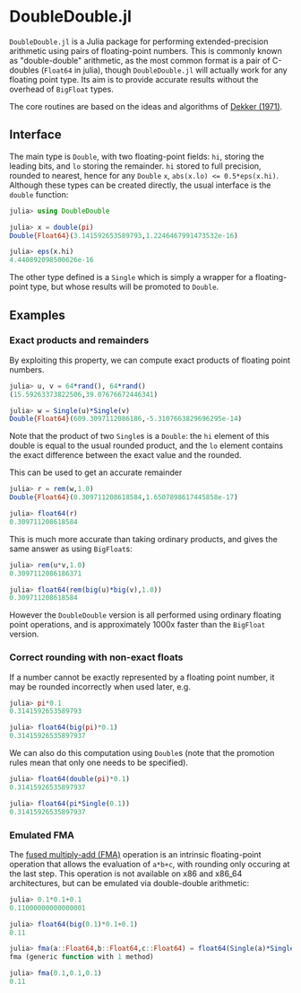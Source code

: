 DoubleDouble.jl
===========

`DoubleDouble.jl` is a Julia package for performing extended-precision arithmetic using pairs of floating-point numbers. This is commonly known as "double-double" arithmetic, as the most common format is a pair of C-doubles (`Float64` in julia), though `DoubleDouble.jl` will actually work for any floating point type. Its aim is to provide accurate results without the overhead of `BigFloat` types.

The core routines are based on the ideas and algorithms of [Dekker (1971)][dekker1971]. 

Interface
------------
The main type is `Double`, with two floating-point fields: `hi`, storing the leading bits, and `lo` storing the remainder. `hi` stored to full precision, rounded to nearest, hence for any `Double` `x`, `abs(x.lo) <= 0.5*eps(x.hi)`. Although these types can be created directly, the usual interface is the `double` function:

```julia
julia> using DoubleDouble

julia> x = double(pi)
Double{Float64}(3.141592653589793,1.2246467991473532e-16)

julia> eps(x.hi)
4.440892098500626e-16
```

The other type defined is a `Single` which is simply a wrapper for a
floating-point type, but whose results will be promoted to `Double`.

Examples 
---------
### Exact products and remainders

By exploiting this property, we can compute exact products of floating point numbers.

```julia
julia> u, v = 64*rand(), 64*rand()
(15.59263373822506,39.07676672446341)

julia> w = Single(u)*Single(v)
Double{Float64}(609.3097112086186,-5.3107663829696295e-14)
```
Note that the product of two `Single`s is a `Double`: the `hi` element of this
double is equal to the usual rounded product, and the `lo` element contains the exact
difference between the exact value and the rounded.

This can be used to get an accurate remainder 
```julia
julia> r = rem(w,1.0)
Double{Float64}(0.309711208618584,1.6507898617445858e-17)

julia> float64(r)
0.309711208618584
```

This is much more accurate than taking ordinary products, and gives the same answer as using `BigFloat`s:
```julia
julia> rem(u*v,1.0)
0.3097112086186371

julia> float64(rem(big(u)*big(v),1.0))
0.309711208618584
```
However the `DoubleDouble` version is all performed using ordinary floating point operations, and is approximately 1000x faster than the `BigFloat` version.

### Correct rounding with non-exact floats

If a number cannot be exactly represented by a floating point number, it may be rounded incorrectly when used later, e.g.
```julia
julia> pi*0.1
0.3141592653589793

julia> float64(big(pi)*0.1)
0.31415926535897937
```
We can also do this computation using `Double`s (note that the promotion rules mean that only one needs to be specified).
```julia
julia> float64(double(pi)*0.1)
0.31415926535897937

julia> float64(pi*Single(0.1))
0.31415926535897937
```

### Emulated FMA

The [fused multiply-add (FMA)](http://en.wikipedia.org/wiki/Multiply%E2%80%93accumulate_operation) operation is an intrinsic floating-point
operation that allows the evaluation of `a*b+c`, with rounding only occuring
at the last step. This operation is not available on x86 and x86_64
architectures, but can be emulated via double-double arithmetic:

```julia
julia> 0.1*0.1+0.1
0.11000000000000001

julia> float64(big(0.1)*0.1+0.1)
0.11

julia> fma(a::Float64,b::Float64,c::Float64) = float64(Single(a)*Single(b) + Single(c))
fma (generic function with 1 method)

julia> fma(0.1,0.1,0.1)
0.11
```

[dekker1971]: http://link.springer.com/article/10.1007%2FBF01397083  "T.J. Dekker (1971) 'A floating-point technique for extending the available precision', Numerische Mathematik, Volume 18, Issue 3, pp 224-242"
